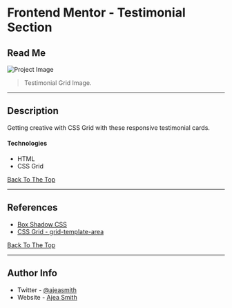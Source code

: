 # Frontend Mentor - Testimonial Section

## Read Me

![Project Image](https://i.ibb.co/tpTC9pK/Screen-Shot-2021-01-01-at-2-50-59-AM.png)

> Testimonial Grid Image.

---

## Description

Getting creative with CSS Grid with these responsive testimonial cards.

#### Technologies

- HTML
- CSS Grid

[Back To The Top](#read-me-template)

---

## References

- [Box Shadow CSS](https://codepen.io/thangkieu91/pen/DcuHh/)
- [CSS Grid - grid-template-area](https://developer.mozilla.org/en-US/docs/Web/CSS/grid-template-areas)

[Back To The Top](#read-me-template)

---

## Author Info

- Twitter - [@ajeasmith](https://twitter.com/ajeasmith)
- Website - [Ajea Smith](https://github.com/AjeaSmith)
